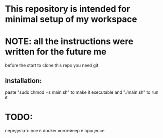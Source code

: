 # This repository is intended for minimal setup of my workspace
# NOTE: all the instructions were written for the future me
before the start to clone this repo you need git

## installation:
paste "sudo chmod +s main.sh" to make it executable and
"./main.sh"  to run it

# TODO:
переделать все в docker контейнер
в процессе

